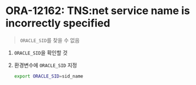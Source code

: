 ORA-12162: TNS:net service name is incorrectly specified
===
>`ORACLE_SID`를 찾을 수 없음

1. `ORACLE_SID`을 확인할 것

1. 환경변수에 `ORACLE_SID` 지정
    ```sh
    export ORACLE_SID=sid_name
    ```


